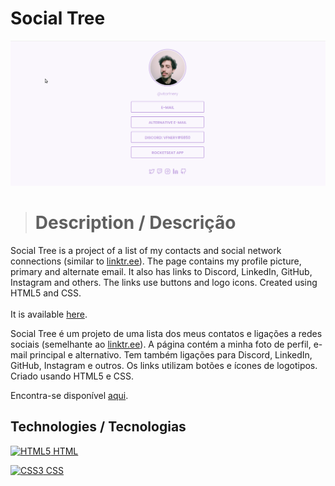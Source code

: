 # Social Tree

![preview](./.github/preview.gif)

> # Description / Descrição

Social Tree is a project of a list of my contacts and social network connections (similar to [linktr.ee](https://linktr.ee/)).
The page contains my profile picture, primary and alternate email. It also has links to Discord, LinkedIn, GitHub, Instagram and others. The links use buttons and logo icons.
Created using HTML5 and CSS.<br><br>
It is available <a href="https://vitorfnery.github.io/Social_Tree//" target="_blank">here</a>.

Social Tree é um projeto de uma lista dos meus contatos e ligações a redes sociais (semelhante ao [linktr.ee](https://linktr.ee/)). A página contém a minha foto de perfil, e-mail principal e alternativo. Tem também ligações para Discord, LinkedIn, GitHub, Instagram e outros. Os links utilizam botões e ícones de logotipos. Criado usando HTML5 e CSS.

Encontra-se disponível <a href="https://vitorfnery.github.io/Social_Tree//" target="_blank">aqui</a>.

## Technologies / Tecnologias

<a href="https://developer.mozilla.org/en-US/docs/Glossary/HTML5" target="_blank" rel="noreferrer"><img src="https://raw.githubusercontent.com/danielcranney/readme-generator/main/public/icons/skills/html5-colored.svg" width="36" height="36" alt="HTML5" /> HTML</a>

<a href="https://www.w3.org/TR/CSS/#css" target="_blank" rel="noreferrer"><img src="https://raw.githubusercontent.com/danielcranney/readme-generator/main/public/icons/skills/css3-colored.svg" width="36" height="36" alt="CSS3" /> CSS</a>
